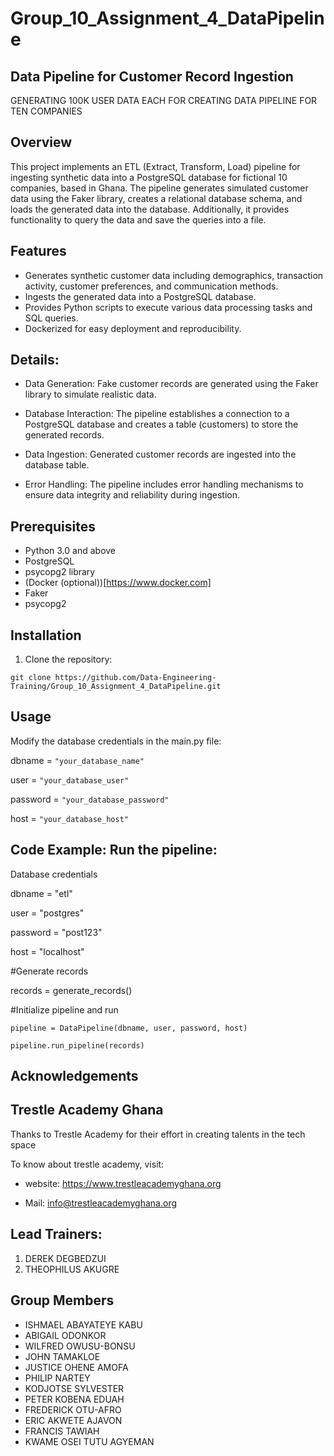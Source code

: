 # Group_10_Assignment_4_DataPipeline

## Data Pipeline for Customer Record Ingestion
GENERATING 100K USER DATA EACH  FOR CREATING DATA PIPELINE FOR TEN COMPANIES

## Overview
This project implements an ETL (Extract, Transform, Load) pipeline for ingesting synthetic data into a PostgreSQL database for  fictional 10 companies, based in Ghana. The pipeline generates simulated customer data using the Faker library, creates a relational database schema, and loads the generated data into the database. Additionally, it provides functionality to query the data and save the queries into a file.

## Features

- Generates synthetic customer data including demographics, transaction activity, customer preferences, and communication methods.
- Ingests the generated data into a PostgreSQL database.
- Provides Python scripts to execute various data processing tasks and SQL queries.
- Dockerized for easy deployment and reproducibility.

## Details:
- Data Generation: Fake customer records are generated using the Faker library to simulate realistic data.

- Database Interaction: The pipeline establishes a connection to a PostgreSQL database and creates a table (customers) to store the generated records.

- Data Ingestion: Generated customer records are ingested into the database table.

- Error Handling: The pipeline includes error handling mechanisms to ensure data integrity and reliability during ingestion.

## Prerequisites

- Python 3.0 and above
- PostgreSQL
- psycopg2 library
- (Docker (optional))[https://www.docker.com]
- Faker
- psycopg2

## Installation

1. Clone the repository:
   
```git clone https://github.com/Data-Engineering-Training/Group_10_Assignment_4_DataPipeline.git```

## Usage
Modify the database credentials in the main.py file:

dbname = ```"your_database_name"```

user = ```"your_database_user"```

password = ```"your_database_password"```

host = ```"your_database_host"```

## Code Example: Run the pipeline:
Database credentials

dbname = "etl"

user = "postgres"

password = "post123"

host = "localhost"

#Generate records

records = generate_records()

#Initialize pipeline and run

```pipeline = DataPipeline(dbname, user, password, host)```

```pipeline.run_pipeline(records)```

## Acknowledgements

## Trestle Academy Ghana
Thanks to Trestle Academy for their effort in creating talents in the tech space

To know about trestle academy, visit: 

- website: https://www.trestleacademyghana.org

- Mail: info@trestleacademyghana.org

## Lead Trainers:
1. DEREK DEGBEDZUI
2. THEOPHILUS AKUGRE

## Group Members

- ISHMAEL  ABAYATEYE KABU
- ABIGAIL ODONKOR
- WILFRED OWUSU-BONSU
- JOHN TAMAKLOE
- JUSTICE OHENE AMOFA
- PHILIP NARTEY
- KODJOTSE SYLVESTER
- PETER KOBENA EDUAH
- FREDERICK OTU-AFRO
- ERIC AKWETE AJAVON
- FRANCIS TAWIAH
- KWAME OSEI TUTU AGYEMAN
